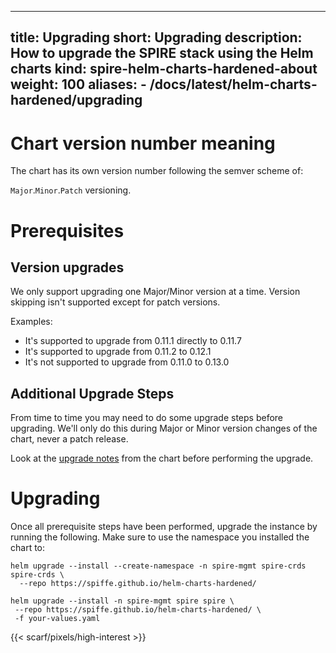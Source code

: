 
---
title: Upgrading
short: Upgrading
description: How to upgrade the SPIRE stack using the Helm charts
kind: spire-helm-charts-hardened-about
weight: 100
aliases:
    - /docs/latest/helm-charts-hardened/upgrading
---

# Chart version number meaning

The chart has its own version number following the semver scheme of:

`Major`.`Minor`.`Patch` versioning.

# Prerequisites

## Version upgrades
We only support upgrading one Major/Minor version at a time. Version skipping isn't supported except for patch versions.

Examples:
 * It's supported to upgrade from 0.11.1 directly to 0.11.7
 * It's supported to upgrade from 0.11.2 to 0.12.1
 * It's not supported to upgrade from 0.11.0 to 0.13.0

## Additional Upgrade Steps

From time to time you may need to do some upgrade steps before upgrading. We'll only do this
during Major or Minor version changes of the chart, never a patch release.

Look at the [upgrade notes](https://artifacthub.io/packages/helm/spiffe/spire#upgrade-notes) from the chart before performing the upgrade.

# Upgrading

Once all prerequisite steps have been performed, upgrade the instance by running the following. Make sure to use the namespace you installed the chart to:

```shell
helm upgrade --install --create-namespace -n spire-mgmt spire-crds spire-crds \
  --repo https://spiffe.github.io/helm-charts-hardened/

helm upgrade --install -n spire-mgmt spire spire \
 --repo https://spiffe.github.io/helm-charts-hardened/ \
 -f your-values.yaml
```

{{< scarf/pixels/high-interest >}}
